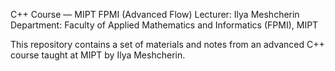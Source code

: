 C++ Course — MIPT FPMI (Advanced Flow)
Lecturer: Ilya Meshcherin
Department: Faculty of Applied Mathematics and Informatics (FPMI), MIPT

This repository contains a set of materials and notes from an advanced C++ course taught at MIPT by Ilya Meshcherin.
